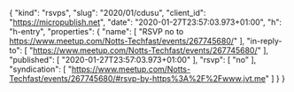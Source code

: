 {
  "kind": "rsvps",
  "slug": "2020/01/cdusu",
  "client_id": "https://micropublish.net",
  "date": "2020-01-27T23:57:03.973+01:00",
  "h": "h-entry",
  "properties": {
    "name": [
      "RSVP no to https://www.meetup.com/Notts-Techfast/events/267745680/"
    ],
    "in-reply-to": [
      "https://www.meetup.com/Notts-Techfast/events/267745680/"
    ],
    "published": [
      "2020-01-27T23:57:03.973+01:00"
    ],
    "rsvp": [
      "no"
    ],
    "syndication": [
      "https://www.meetup.com/Notts-Techfast/events/267745680/#rsvp-by-https%3A%2F%2Fwww.jvt.me"
    ]
  }
}
